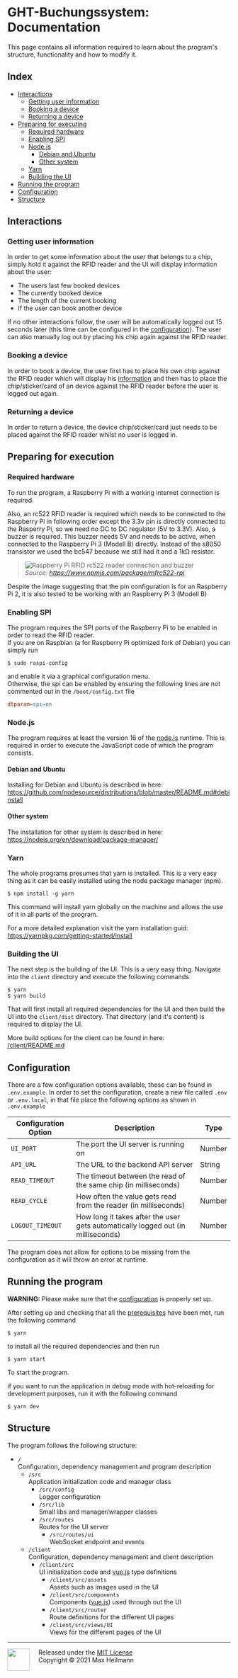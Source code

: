 # GHT-Buchungssystem: Documentation

This page contains all information required to learn about the program's structure, functionality and how to modify it.

## Index

-   [Interactions](#interactions)
    -   [Getting user information](#getting-user-information)
    -   [Booking a device](#booking-a-device)
    -   [Returning a device](#returning-a-device)
-   [Preparing for executing](#preparing-for-execution)
    -   [Required hardware](#required-hardware)
    -   [Enabling SPI](#enabling-spi)
    -   [Node.js](#nodejs)
        -   [Debian and Ubuntu](#debian-and-ubuntu)
        -   [Other system](#other-system)
    -   [Yarn](#yarn)
    -   [Building the UI](#building-the-ui)
-   [Running the program](#running-the-program)
-   [Configuration](#configuration)
-   [Structure](#structure)

## Interactions

### Getting user information

In order to get some information about the user that belongs to a chip, simply hold it against the RFID reader and the UI will display information about the user:

-   The users last few booked devices
-   The currently booked device
-   The length of the current booking
-   If the user can book another device

If no other interactions follow, the user will be automatically logged out 15 seconds later (this time can be configured in the [configuration](#configuration)). The user can also manually log out by placing his chip again against the RFID reader.

### Booking a device

In order to book a device, the user first has to place his own chip against the RFID reader which will display his [information](#getting-user-information) and then has to place the chip/sticker/card of an device against the RFID reader before the user is logged out again.

### Returning a device

In order to return a device, the device chip/sticker/card just needs to be placed against the RFID reader whilst no user is logged in.

## Preparing for execution

### Required hardware

To run the program, a Raspberry Pi with a working internet connection is required.

Also, an rc522 RFID reader is required which needs to be connected to the Raspberry Pi in following order except the 3.3v pin is directly connected to the Rasperry Pi, so we need no DC to DC regulator (5V to 3.3V).
Also, a buzzer is required. This buzzer needs 5V and needs to be active, when connected to the Raspberry Pi 3 (Modell B) directly. Instead of the s8050 transistor we used the bc547 because we still had it and a 1kΩ resistor.

> ![Raspberry Pi RFID rc522 reader connection and buzzer](https://github.com/firsttris/mfrc522-rpi/raw/master/wiki/mfrc522-node.png)  
> _Source: https://www.npmjs.com/package/mfrc522-rpi_

Despite the image suggesting that the pin configuration is for an Raspberry Pi 2, it is also tested to be working with an Raspberry Pi 3 (Modell B)

### Enabling SPI

The program requires the SPI ports of the Raspberry Pi to be enabled in order to read the RFID reader.  
If you are on Raspbian (a for Raspberry Pi optimized fork of Debian) you can simply run

```console
$ sudo raspi-config
```

and enable it via a graphical configuration menu.  
Otherwise, the spi can be enabled by ensuring the following lines are not commented out in the `/boot/config.txt` file

```ini
dtparam=spi=on
```

### Node.js

The program requires at least the version 16 of the [node.js](https://nodejs.org/) runtime. This is required in order to execute the JavaScript code of which the program consists.

#### Debian and Ubuntu

Installing for Debian and Ubuntu is described in here:  
https://github.com/nodesource/distributions/blob/master/README.md#debinstall

#### Other system

The installation for other system is described in here:  
https://nodejs.org/en/download/package-manager/

### Yarn

The whole programs presumes that yarn is installed. This is a very easy thing as it can be easily installed using the node package manager (npm).

```console
$ npm install -g yarn
```

This command will install yarn globally on the machine and allows the use of it in all parts of the program.

For a more detailed explanation visit the yarn installation guid:  
https://yarnpkg.com/getting-started/install

### Building the UI

The next step is the building of the UI. This is a very easy thing. Navigate into the `client` directory and execute the following commands

```console
$ yarn
$ yarn build
```

That will first install all required dependencies for the UI and then build the UI into the `client/dist` directory. That directory (and it's content) is required to display the UI.

More build options for the client can be found in here:  
[/client/README.md](client/README.md)

## Configuration

There are a few configuration options available, these can be found in `.env.example`. In order to set the configuration, create a new file called `.env` or `.env.local`, in that file place the following options as shown in `.env.example`

| Configuration Option | Description                                                                      | Type   |
| -------------------- | -------------------------------------------------------------------------------- | ------ |
| `UI_PORT`            | The port the UI server is running on                                             | Number |
| `API_URL`            | The URL to the backend API server                                                | String |
| `READ_TIMEOUT`       | The timeout between the read of the same chip (in milliseconds)                  | Number |
| `READ_CYCLE`         | How often the value gets read from the reader (in milliseconds)                  | Number |
| `LOGOUT_TIMEOUT`     | How long it takes after the user gets automatically logged out (in milliseconds) | Number |

The program does not allow for options to be missing from the configuration as it will throw an error at runtime.

## Running the program

**WARNING:** Please make sure that the [configuration](#configuration) is properly set up.

After setting up and checking that all the [prerequisites](#preparing-for-execution) have been met, run the following command

```console
$ yarn
```

to install all the required dependencies and then run

```console
$ yarn start
```

To start the program.

if you want to run the application in debug mode with hot-reloading for development purposes, run it with the following command

```console
$ yarn dev
```

## Structure

The program follows the following structure:

-   `/`  
    Configuration, dependency management and program description
    -   `/src`  
        Application initialization code and manager class
        -   `/src/config`  
            Logger configuration
        -   `/src/lib`  
            Small libs and manager/wrapper classes
        -   `/src/routes`  
             Routes for the UI server
            -   `/src/routes/ui`  
                WebSocket endpoint and events
    -   `/client`  
        Configuration, dependency management and client description
        -   `/client/src`  
            UI initialization code and [vue.js](https://vuejs.org/) type definitions
            -   `/client/src/assets`  
                Assets such as images used in the UI
            -   `/client/src/components`  
                Components ([vue.js](https://vuejs.org/)) used through out the UI
            -   `/client/src/router`  
                Route definitions for the different UI pages
            -   `/client/src/views/UI`  
                Views for the different pages of the UI

---

<img src="https://matix-media.net/media/logo.svg" style="float:left;margin-right:20px;" height="50px" />

Released under the [MIT License](LICENSE)  
Copyright &copy; 2021 Max Heilmann
